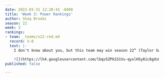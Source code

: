 ```yaml
---
date: 2022-03-31 12:20:43 -0400
title: 'Week 3: Power Rankings'
author: Shaq Brooks
season: 22
week: 3
rankings:
- team: _teams/s22-red.md
  record: 3-0
  text: |-
    I don't know about you, but this team may win season 22” (Taylor Swift's Voice). You can see Dwaylan making sacks on the field and twerking at the bar. Not only a star in name, Connor Starr shined bright on the field while sporting a shoulder brace and finishing the game. From talent to determination, I wonder who’s going to beat this team.

    ![](https://lh4.googleusercontent.com/lbqv5ZPkS31Vu-qyxlH5y81c8gdsQ-bBHoHKy2ZlxjPIjeLwwt67QTKtQFG2CYSQVdn04zd5Ma3yFaxEwNaGGcQPxzM_0Vj3S_Hx-JfB0Rj7_gnJJCYJ7ExEW2bnGGMdB07CKIWT =252x224)
published: false

---
```

